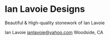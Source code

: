 # Ian Lavoie Designs

Beautiful & High-quality stonework of Ian Lavoie

Ian Lavoie
ianlavoie@yahoo.com
Woodside, CA
